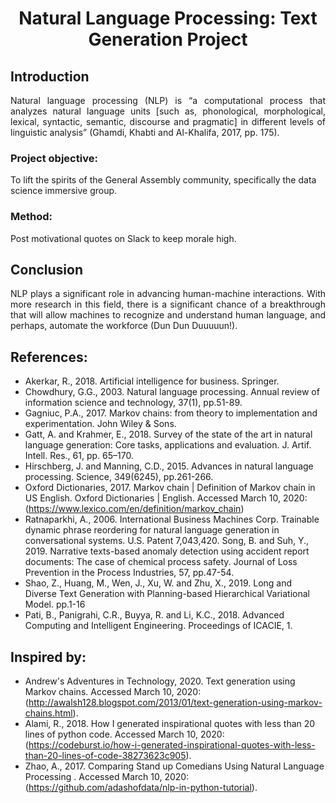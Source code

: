 # <div align= "center"> Natural Language Processing: Text Generation Project </div>
      
## Introduction

<p align= "justify"> Natural language processing (NLP) is “a computational process that analyzes natural language units [such as, phonological, morphological, lexical, syntactic, semantic, discourse and pragmatic] in different levels of linguistic analysis” (Ghamdi, Khabti and Al-Khalifa, 2017, pp. 175).</p>
               
### Project objective:
To lift the spirits of the General Assembly community, specifically the data science immersive group. 

### Method:
Post motivational quotes on Slack to keep morale high.

## Conclusion
<p align="justify">NLP plays a significant role in advancing human-machine interactions. With more research in this field, there is a significant chance of a breakthrough that will allow machines to recognize and understand human language, and perhaps, automate the workforce (Dun Dun Duuuuun!). </p>

## References:

- Akerkar, R., 2018. Artificial intelligence for business. Springer.
- Chowdhury, G.G., 2003. Natural language processing. Annual review of information science and technology, 37(1), pp.51-89.
- Gagniuc, P.A., 2017. Markov chains: from theory to implementation and experimentation. John Wiley & Sons. 
- Gatt, A. and Krahmer, E., 2018. Survey of the state of the art in natural language generation: Core tasks, applications and evaluation. J. Artif. Intell. Res., 61, pp. 65–170. 
- Hirschberg, J. and Manning, C.D., 2015. Advances in natural language processing. Science, 349(6245), pp.261-266. 
- Oxford Dictionaries, 2017. Markov chain | Definition of Markov chain in US English. Oxford Dictionaries | English. Accessed March 10, 2020: (https://www.lexico.com/en/definition/markov_chain)  
- Ratnaparkhi, A., 2006. International Business Machines Corp. Trainable dynamic phrase reordering for natural language generation in conversational systems. U.S. Patent 7,043,420. Song, B. and Suh, Y., 2019. Narrative texts-based anomaly detection using accident report documents: The case of chemical process safety. Journal of Loss Prevention in the Process Industries, 57, pp.47-54.
- Shao, Z., Huang, M., Wen, J., Xu, W. and Zhu, X., 2019. Long and Diverse Text Generation with Planning-based Hierarchical Variational Model. pp.1-16 
- Pati, B., Panigrahi, C.R., Buyya, R. and Li, K.C., 2018. Advanced Computing and Intelligent Engineering. Proceedings of ICACIE, 1.

## Inspired by:

- Andrew's Adventures in Technology, 2020. Text generation using Markov chains. Accessed March 10, 2020: (http://awalsh128.blogspot.com/2013/01/text-generation-using-markov-chains.html). 
- Alami, R., 2018. How I generated inspirational quotes with less than 20 lines of python code. Accessed March 10, 2020: (https://codeburst.io/how-i-generated-inspirational-quotes-with-less-than-20-lines-of-code-38273623c905).
- Zhao, A., 2017. Comparing Stand up Comedians Using Natural Language Processing . Accessed March 10, 2020: (https://github.com/adashofdata/nlp-in-python-tutorial).  
